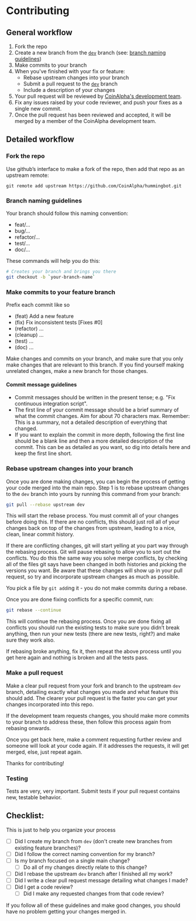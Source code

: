 # Contributing

## General workflow

1. Fork the repo
1. Create a new branch from the [`dev`](https://github.com/CoinAlpha/hummingbot/tree/dev) branch (see: [branch naming guidelines](#branch-naming-guidelines))
1. Make commits to your branch
1. When you've finished with your fix or feature:
    - Rebase upstream changes into your branch
    - Submit a pull request to the [`dev`](https://github.com/CoinAlpha/hummingbot/tree/dev) branch
    - Include a description of your changes
1. Your pull request will be reviewed by [CoinAlpha's development team](mailto:dev@coinalpha.com).
1. Fix any issues raised by your code reviewer, and push your fixes as a single new commit.
1. Once the pull request has been reviewed and accepted, it will be merged by a member of the CoinAlpha development team.

## Detailed workflow

### Fork the repo

Use github’s interface to make a fork of the repo, then add that repo as an upstream remote:

```
git remote add upstream https://github.com/CoinAlpha/hummingbot.git
```

### Branch naming guidelines

Your branch should follow this naming convention:
  - feat/...
  - bug/...
  - refactor/...
  - test/...
  - doc/...

These commands will help you do this:

``` bash
# Creates your branch and brings you there
git checkout -b `your-branch-name`
```

### Make commits to your feature branch

Prefix each commit like so
  - (feat) Add a new feature
  - (fix) Fix inconsistent tests [Fixes #0]
  - (refactor) ...
  - (cleanup) ...
  - (test) ...
  - (doc) ...

Make changes and commits on your branch, and make sure that you
only make changes that are relevant to this branch. If you find
yourself making unrelated changes, make a new branch for those
changes.

#### Commit message guidelines

- Commit messages should be written in the present tense; e.g. "Fix continuous integration script".
- The first line of your commit message should be a brief summary of what the commit changes. Aim for about 70 characters max. Remember: This is a summary, not a detailed description of everything that changed.
- If you want to explain the commit in more depth, following the first line should be a blank line and then a more detailed description of the commit. This can be as detailed as you want, so dig into details here and keep the first line short.

### Rebase upstream changes into your branch

Once you are done making changes, you can begin the process of getting
your code merged into the main repo. Step 1 is to rebase upstream
changes to the `dev` branch into yours by running this command
from your branch:

```bash
git pull --rebase upstream dev
```

This will start the rebase process. You must commit all of your changes
before doing this. If there are no conflicts, this should just roll all
of your changes back on top of the changes from upstream, leading to a
nice, clean, linear commit history.

If there are conflicting changes, git will start yelling at you part way
through the rebasing process. Git will pause rebasing to allow you to sort
out the conflicts. You do this the same way you solve merge conflicts,
by checking all of the files git says have been changed in both histories
and picking the versions you want. Be aware that these changes will show
up in your pull request, so try and incorporate upstream changes as much
as possible.

You pick a file by `git add`ing it - you do not make commits during a
rebase.

Once you are done fixing conflicts for a specific commit, run:

```bash
git rebase --continue
```

This will continue the rebasing process. Once you are done fixing all
conflicts you should run the existing tests to make sure you didn’t break
anything, then run your new tests (there are new tests, right?) and
make sure they work also.

If rebasing broke anything, fix it, then repeat the above process until
you get here again and nothing is broken and all the tests pass.

### Make a pull request

Make a clear pull request from your fork and branch to the upstream `dev`
branch, detailing exactly what changes you made and what feature this
should add. The clearer your pull request is the faster you can get
your changes incorporated into this repo.

If the development team requests changes, you should make more commits to your
branch to address these, then follow this process again from rebasing onwards.

Once you get back here, make a comment requesting further review and
someone will look at your code again. If it addresses the requests, it will
get merged, else, just repeat again.

Thanks for contributing!

### Testing

Tests are very, very important. Submit tests if your pull request contains new, testable behavior.

## Checklist:

This is just to help you organize your process

- [ ] Did I create my branch from `dev` (don't create new branches from existing feature branches)?
- [ ] Did I follow the correct naming convention for my branch?
- [ ] Is my branch focused on a single main change?
  - [ ] Do all of my changes directly relate to this change?
- [ ] Did I rebase the upstream `dev` branch after I finished all my
  work?
- [ ] Did I write a clear pull request message detailing what changes I made?
- [ ] Did I get a code review?
  - [ ] Did I make any requested changes from that code review?

If you follow all of these guidelines and make good changes, you should have no problem getting your changes merged in.